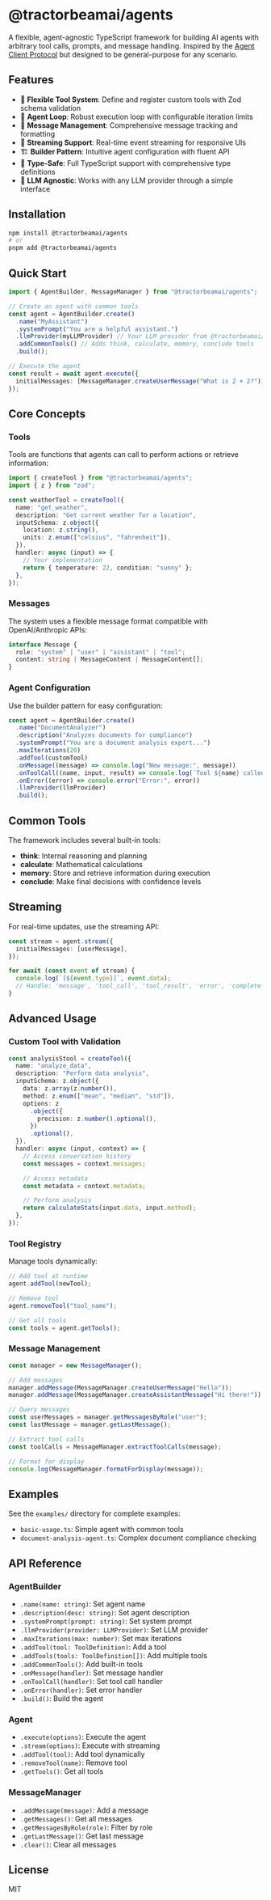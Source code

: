 # @tractorbeamai/agents

A flexible, agent-agnostic TypeScript framework for building AI agents with arbitrary tool calls, prompts, and message handling. Inspired by the [Agent Client Protocol](https://github.com/zed-industries/agent-client-protocol) but designed to be general-purpose for any scenario.

## Features

- 🔧 **Flexible Tool System**: Define and register custom tools with Zod schema validation
- 🔄 **Agent Loop**: Robust execution loop with configurable iteration limits
- 📨 **Message Management**: Comprehensive message tracking and formatting
- 🌊 **Streaming Support**: Real-time event streaming for responsive UIs
- 🏗️ **Builder Pattern**: Intuitive agent configuration with fluent API
- 🎯 **Type-Safe**: Full TypeScript support with comprehensive type definitions
- 🔌 **LLM Agnostic**: Works with any LLM provider through a simple interface

## Installation

```bash
npm install @tractorbeamai/agents
# or
pnpm add @tractorbeamai/agents
```

## Quick Start

```typescript
import { AgentBuilder, MessageManager } from "@tractorbeamai/agents";

// Create an agent with common tools
const agent = AgentBuilder.create()
  .name("MyAssistant")
  .systemPrompt("You are a helpful assistant.")
  .llmProvider(myLLMProvider) // Your LLM provider from @tractorbeamai/llm
  .addCommonTools() // Adds think, calculate, memory, conclude tools
  .build();

// Execute the agent
const result = await agent.execute({
  initialMessages: [MessageManager.createUserMessage("What is 2 + 2?")],
});
```

## Core Concepts

### Tools

Tools are functions that agents can call to perform actions or retrieve information:

```typescript
import { createTool } from "@tractorbeamai/agents";
import { z } from "zod";

const weatherTool = createTool({
  name: "get_weather",
  description: "Get current weather for a location",
  inputSchema: z.object({
    location: z.string(),
    units: z.enum(["celsius", "fahrenheit"]),
  }),
  handler: async (input) => {
    // Your implementation
    return { temperature: 22, condition: "sunny" };
  },
});
```

### Messages

The system uses a flexible message format compatible with OpenAI/Anthropic APIs:

```typescript
interface Message {
  role: "system" | "user" | "assistant" | "tool";
  content: string | MessageContent | MessageContent[];
}
```

### Agent Configuration

Use the builder pattern for easy configuration:

```typescript
const agent = AgentBuilder.create()
  .name("DocumentAnalyzer")
  .description("Analyzes documents for compliance")
  .systemPrompt("You are a document analysis expert...")
  .maxIterations(20)
  .addTool(customTool)
  .onMessage((message) => console.log("New message:", message))
  .onToolCall((name, input, result) => console.log(`Tool ${name} called`))
  .onError((error) => console.error("Error:", error))
  .llmProvider(llmProvider)
  .build();
```

## Common Tools

The framework includes several built-in tools:

- **think**: Internal reasoning and planning
- **calculate**: Mathematical calculations
- **memory**: Store and retrieve information during execution
- **conclude**: Make final decisions with confidence levels

## Streaming

For real-time updates, use the streaming API:

```typescript
const stream = agent.stream({
  initialMessages: [userMessage],
});

for await (const event of stream) {
  console.log(`[${event.type}]`, event.data);
  // Handle: 'message', 'tool_call', 'tool_result', 'error', 'complete'
}
```

## Advanced Usage

### Custom Tool with Validation

```typescript
const analysisStool = createTool({
  name: "analyze_data",
  description: "Perform data analysis",
  inputSchema: z.object({
    data: z.array(z.number()),
    method: z.enum(["mean", "median", "std"]),
    options: z
      .object({
        precision: z.number().optional(),
      })
      .optional(),
  }),
  handler: async (input, context) => {
    // Access conversation history
    const messages = context.messages;

    // Access metadata
    const metadata = context.metadata;

    // Perform analysis
    return calculateStats(input.data, input.method);
  },
});
```

### Tool Registry

Manage tools dynamically:

```typescript
// Add tool at runtime
agent.addTool(newTool);

// Remove tool
agent.removeTool("tool_name");

// Get all tools
const tools = agent.getTools();
```

### Message Management

```typescript
const manager = new MessageManager();

// Add messages
manager.addMessage(MessageManager.createUserMessage("Hello"));
manager.addMessage(MessageManager.createAssistantMessage("Hi there!"));

// Query messages
const userMessages = manager.getMessagesByRole("user");
const lastMessage = manager.getLastMessage();

// Extract tool calls
const toolCalls = MessageManager.extractToolCalls(message);

// Format for display
console.log(MessageManager.formatForDisplay(message));
```

## Examples

See the `examples/` directory for complete examples:

- `basic-usage.ts`: Simple agent with common tools
- `document-analysis-agent.ts`: Complex document compliance checking

## API Reference

### AgentBuilder

- `.name(name: string)`: Set agent name
- `.description(desc: string)`: Set agent description
- `.systemPrompt(prompt: string)`: Set system prompt
- `.llmProvider(provider: LLMProvider)`: Set LLM provider
- `.maxIterations(max: number)`: Set max iterations
- `.addTool(tool: ToolDefinition)`: Add a tool
- `.addTools(tools: ToolDefinition[])`: Add multiple tools
- `.addCommonTools()`: Add built-in tools
- `.onMessage(handler)`: Set message handler
- `.onToolCall(handler)`: Set tool call handler
- `.onError(handler)`: Set error handler
- `.build()`: Build the agent

### Agent

- `.execute(options)`: Execute the agent
- `.stream(options)`: Execute with streaming
- `.addTool(tool)`: Add tool dynamically
- `.removeTool(name)`: Remove tool
- `.getTools()`: Get all tools

### MessageManager

- `.addMessage(message)`: Add a message
- `.getMessages()`: Get all messages
- `.getMessagesByRole(role)`: Filter by role
- `.getLastMessage()`: Get last message
- `.clear()`: Clear all messages

## License

MIT

